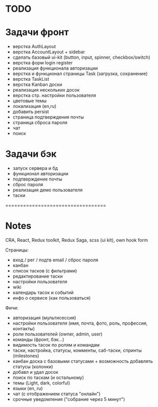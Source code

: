 # TODO


# Задачи фронт
- верстка AuthLayout
- верстка AccountLayout + sidebar
- сделать базовый ui-kit (button, input, spinner, checkbox/switch)
- верстка форм login register
- реализация функционала авторизации
- верстка и функционал страницы Task (загрузка, сохранение)
- верстка TaskList
- верстка Kanban доски
- реализация нескольких досок
- верстка стр. настройки пользователя
- цветовые темы
- локализация (en,ru)
- добавить persist
- страница подтверждения почты
- страница сброса пароля
- чат
- поиск


# Задачи бэк
- запуск сервера и бд
- функционал авторизации
- подтверждение почты
- сброс пароля
- реализация демо пользователя
- таски

==================================

# Notes
CRA, React, Redux toolkit, Redux Saga, scss (ui kit), own hook form

Страницы:
- вход / рег / подтв email / сброс пароля
- канбан
- список тасков (с фильтрами)
- редактирование таски
- настройки пользователя
- wiki
- календарь тасок и событий
- инфо о сервисе (как пользоваться)

Фичи:
- авторизация (мультисессия)
- настройки пользователя (имя, почта, фото, роль, профессия, контакты)
- роли пользователей (owner, admin, user)
- команды (фронт, бэк...)
- видимость тасок по ролям и командам
- таски, настройка, статусы, комменты, саб-таски, спринты (milestones)
- канбан доска с базовыми статусами + возможность добавлять статусы (колонки)
- добавл и удал досок
- поиск по таскам (и остальному)
- темы (Light, dark, colorful)
- языки (en, ru)
- чат (с отображением статуса "онлайн")
- срочные уведомления ("собрание через 5 минут")
